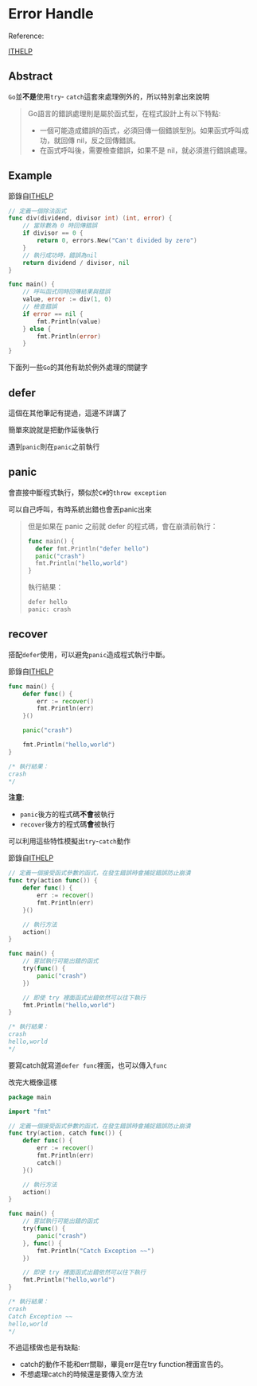 # Error Handle

Reference:

[ITHELP](https://ithelp.ithome.com.tw/articles/10219879)



## Abstract

`Go`並**不是**使用`try`- `catch`這套來處理例外的，所以特別拿出來說明

> Go語言的錯誤處理則是屬於函式型，在程式設計上有以下特點:
>
> - 一個可能造成錯誤的函式，必須回傳一個錯誤型別。如果函式呼叫成功，就回傳 nil，反之回傳錯誤。
> - 在函式呼叫後，需要檢查錯誤，如果不是 nil，就必須進行錯誤處理。



## Example

節錄自[ITHELP](https://ithelp.ithome.com.tw/articles/10219879)

```go
// 定義一個除法函式
func div(dividend, divisor int) (int, error) {
    // 當除數為 0 時回傳錯誤
	if divisor == 0 {
		return 0, errors.New("Can't divided by zero")
	}
    // 執行成功時，錯誤為nil
	return dividend / divisor, nil
}

func main() {
    // 呼叫函式同時回傳結果與錯誤
	value, error := div(1, 0)
    // 檢查錯誤
	if error == nil {
		fmt.Println(value)
	} else {
		fmt.Println(error)
	}
}
```



下面列一些`Go`的其他有助於例外處理的關鍵字



## defer

這個在其他筆記有提過，這邊不詳講了

簡單來說就是把動作延後執行

遇到`panic`則在`panic`之前執行



## panic

會直接中斷程式執行，類似於`C#`的`throw exception`

可以自己呼叫，有時系統出錯也會丟panic出來

> 但是如果在 panic 之前就 defer 的程式碼，會在崩潰前執行：
>
> ```go
> func main() {
> 	defer fmt.Println("defer hello")
> 	panic("crash")
> 	fmt.Println("hello,world")
> }
> ```
>
> 執行結果：
>
> ```bash
> defer hello
> panic: crash
> ```



## recover

搭配`defer`使用，可以避免`panic`造成程式執行中斷。

節錄自[ITHELP](https://ithelp.ithome.com.tw/articles/10219879)

```go
func main() {
	defer func() {
		err := recover()
		fmt.Println(err)
	}()

	panic("crash")

	fmt.Println("hello,world")
}

/* 執行結果：
crash
*/
```

**注意**:

*  `panic`後方的程式碼**不會**被執行
* `recover`後方的程式碼**會**被執行



可以利用這些特性模擬出`try`-`catch`動作

節錄自[ITHELP](https://ithelp.ithome.com.tw/articles/10219879)

```go
// 定義一個接受函式參數的函式，在發生錯誤時會捕捉錯誤防止崩潰
func try(action func()) {
	defer func() {
		err := recover()
		fmt.Println(err)
	}()

    // 執行方法
	action()
}

func main() {
	// 嘗試執行可能出錯的函式
	try(func() {
		panic("crash")
	})

    // 即使 try 裡面函式出錯依然可以往下執行
	fmt.Println("hello,world")
}

/* 執行結果：
crash
hello,world
*/
```

要寫catch就寫道`defer func`裡面，也可以傳入`func`

改完大概像這樣

```go
package main

import "fmt"

// 定義一個接受函式參數的函式，在發生錯誤時會捕捉錯誤防止崩潰
func try(action, catch func()) {
	defer func() {
		err := recover()
		fmt.Println(err)
		catch()
	}()

	// 執行方法
	action()
}

func main() {
	// 嘗試執行可能出錯的函式
	try(func() {
		panic("crash")
	}, func() {
		fmt.Println("Catch Exception ~~")
	})

	// 即使 try 裡面函式出錯依然可以往下執行
	fmt.Println("hello,world")
}

/* 執行結果：
crash
Catch Exception ~~
hello,world
*/
```

不過這樣做也是有缺點:

* catch的動作不能和err關聯，畢竟err是在try function裡面宣告的。
* 不想處理catch的時候還是要傳入空方法